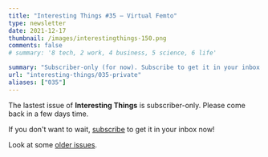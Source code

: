 ```yaml
---
title: "Interesting Things #35 — Virtual Femto"
type: newsletter
date: 2021-12-17
thumbnail: /images/interestingthings-150.png
comments: false
# summary: '8 tech, 2 work, 4 business, 5 science, 6 life'

summary: "Subscriber-only (for now). Subscribe to get it in your inbox now!"
url: "interesting-things/035-private"
aliases: ["035"]
---
```


The lastest issue of **Interesting Things** is subscriber-only. Please come back in a few days time.

If you don't want to wait, [subscribe](/newsletter) to get it in your inbox now!

Look at some [older issues](/interesting-things).
